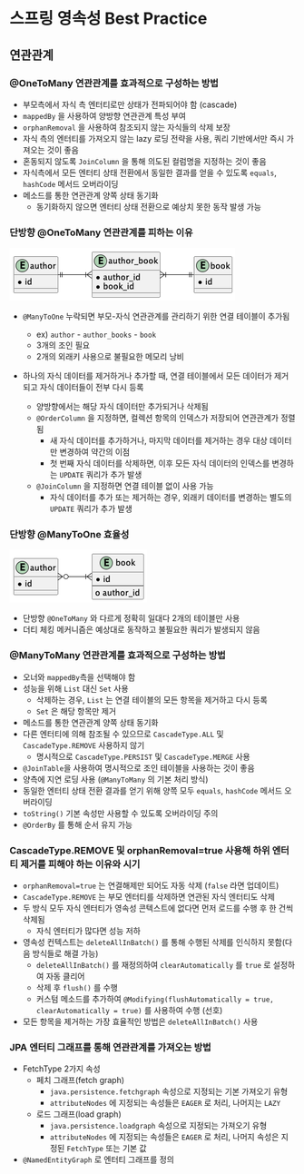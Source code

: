 # 스프링 영속성 Best Practice

## 연관관계

### @OneToMany 연관관계를 효과적으로 구성하는 방법

- 부모측에서 자식 측 엔터티로만 상태가 전파되어야 함 (cascade)
- `mappedBy` 을 사용하여 양방향 연관관계 특성 부여
- `orphanRemoval` 을 사용하여 참조되지 않는 자식들의 삭제 보장
- 자식 측의 엔터티를 가져오지 않는 lazy 로딩 전략을  사용, 쿼리 기반에서만 즉시 가져오는 것이 좋음
- 혼동되지 않도록 `JoinColumn` 을 통해 의도된 컬럼명을 지정하는 것이 좋음
- 자식측에서 모든 엔터티 상태 전환에서 동일한 결과를 얻을 수 있도록 `equals`, `hashCode` 메서드 오버라이딩
- 메소드를 통한 연관관계 양쪽 상태 동기화
  - 동기화하지 않으면 엔터티 상태 전환으로 예상치 못한 동작 발생 가능

### 단방향 @OneToMany 연관관계를 피하는 이유

![author-book-one-to-many-unidirectional](./image/author-book-one-to-many-unidirectional.png)

- `@ManyToOne` 누락되면 부모-자식 연관관계를 관리하기 위한 연결 테이블이 추가됨
  - ex) `author` - `author_books` - `book`
  - 3개의 조인 필요
  - 2개의 외래키 사용으로 불필요한 메모리 낭비

- 하나의 자식 데이터를 제거하거나 추가할 때, 연결 테이블에서 모든 데이터가 제거되고 자식 데이터들이 전부 다시 등록
  - 양방향에서는 해당 자식 데이터만 추가되거나 삭제됨
  - `@OrderColumn` 을 지정하면, 컬렉션 항목의 인덱스가 저장되어 연관관계가 정렬됨
    - 새 자식 데이터를 추가하거나, 마지막 데이터를 제거하는 경우 대상 데이터만 변경하여 약간의 이점
    - 첫 번째 자식 데이터를 삭제하면, 이후 모든 자식 데이터의 인덱스를 변경하는 `UPDATE` 쿼리가 추가 발생
  - `@JoinColumn` 을 지정하면 연결 테이블 없이 사용 가능
    - 자식 데이터를 추가 또는 제거하는 경우, 외래키 데이터를 변경하는 별도의 `UPDATE` 쿼리가 추가 발생

### 단방향 @ManyToOne 효율성

![author-book-many-to-one-unidirectional.png](./image/author-book-many-to-one-unidirectional.png)

- 단방향 `@OneToMany` 와 다르게 정확히 일대다 2개의 테이블만 사용
- 더티 체킹 메커니즘은 예상대로 동작하고 불필요한 쿼리가 발생되지 않음

### @ManyToMany 연관관계를 효과적으로 구성하는 방법

- 오너와 `mappedBy`측을 선택해야 함
- 성능을 위해 `List` 대신 `Set` 사용
  - 삭제하는 경우, `List` 는 연결 테이블의 모든 항목을 제거하고 다시 등록
  - `Set` 은 해당 항목만 제거
- 메소드를 통한 연관관계 양쪽 상태 동기화
- 다른 엔터티에 의해 참조될 수 있으므로 `CascadeType.ALL` 및 `CascadeType.REMOVE` 사용하지 않기
  - 명시적으로 `CascadeType.PERSIST` 및 `CascadeType.MERGE` 사용
- `@JoinTable`을 사용하여 명시적으로 조인 테이블을 사용하는 것이 좋음
- 양측에 지연 로딩 사용 (`@ManyToMany` 의 기본 처리 방식)
- 동일한 엔터티 상태 전환 결과를 얻기 위해 양쯕 모두 `equals`, `hashCode` 메서드 오버라이딩
- `toString()` 기본 속성만 사용할 수 있도록 오버라이딩 주의
- `@OrderBy` 를 통해 순서 유지 가능

### CascadeType.REMOVE 및 orphanRemoval=true 사용해 하위 엔터티 제거를 피해야 하는 이유와 시기

- `orphanRemoval=true` 는 연결해제만 되어도 자동 삭제 (`false` 라면 업데이트)
- `CascadeType.REMOVE` 는 부모 엔터티를 삭제하면 연관된 자식 엔터티도 삭제
- 두 방식 모두 자식 엔터티가 영속성 콘텍스트에 없다면 먼저 로드를 수행 후 한 건씩 삭제됨
  - 자식 엔터티가 많다면 성능 저하
- 영속성 컨텍스트는 `deleteAllInBatch()` 를 통해 수행된 삭제를 인식하지 못함(다음 방식들로 해결 가능)
  - `deleteAllInBatch()` 를 재정의하여 `clearAutomatically` 를 `true` 로 설정하여 자동 클리어
  - 삭제 후 `flush()` 를 수행
  - 커스텀 메소드를 추가하여 `@Modifying(flushAutomatically = true, clearAutomatically = true)` 를 사용하여 수행 (선호)
- 모든 항목을 제거하는 가장 효율적인 방법은 `deleteAllInBatch()` 사용

### JPA 엔터티 그래프를 통해 연관관계를 가져오는 방법

- FetchType 2가지 속성
  - 페치 그래프(fetch graph)
    - `java.persistence.fetchgraph` 속성으로 지정되는 기본 가져오기 유형
    - `attributeNodes` 에 지정되는 속성들은 `EAGER` 로 처리, 나머지는 `LAZY`
  - 로드 그래프(load graph)
    - `java.persistence.loadgraph` 속성으로 지정되는 가져오기 유형
    - `attributeNodes` 에 지정되는 속성들은 `EAGER` 로 처리, 나머지 속성은 지정된 `FetchType` 또는 기본 값
- `@NamedEntityGraph` 로 엔터티 그래프를 정의

